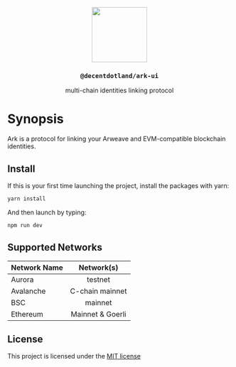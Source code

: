 <p align="center">
  <a href="https://decent.land">
    <img src="./img/logo25.png" height="124">
  </a>
  <h3 align="center"><code>@decentdotland/ark-ui</code></h3>
  <p align="center">multi-chain identities linking protocol</p>
</p>

# Synopsis
Ark is a protocol for linking your Arweave and EVM-compatible blockchain identities.

## Install
If this is your first time launching the project, install the packages with yarn:
```sh
yarn install
```

And then launch by typing:
```sh
npm run dev
```

## Supported Networks
| Network Name  | Network(s) |
| ------------- |:-------------:|
| Aurora      | testnet     |
| Avalanche      | C-chain mainnet     |
| BSC | mainnet |
| Ethereum      | Mainnet & Goerli     |



## License
This project is licensed under the [MIT license](./LICENSE)
